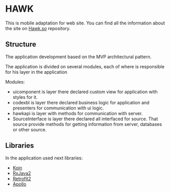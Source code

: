 # HAWK #

This is mobile adaptation for web site. You can find all the information about the site on [Hawk.so](https://github.com/codex-team/hawk) repository.

## Structure ##
The application development based on the MVP architectural pattern.
 
The application is divided on several modules, each of where is responsible for his layer in the application

Modules:
* uicomponent is layer there declared custom view for application with styles for it.
* codexbl is layer there declared business logic for application and presenters for communication with ui logic.
* hawkapi is layer with methods for communication with server.
* SourceInterface is layer there declared all interfaced for source. That source provide methods for getting information from server, databases or other source.

## Libraries ##

In the application used next libraries:
* [Koin](https://github.com/InsertKoinIO/koin)
* [RxJava2](https://github.com/ReactiveX/RxJava)
* [Retrofit2](https://github.com/square/retrofit)
* [Apollo](https://github.com/apollographql/apollo-android)

